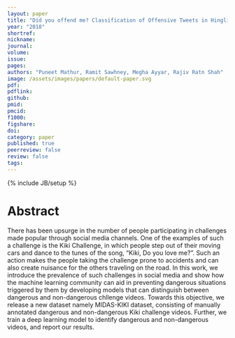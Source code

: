 ```yaml
---
layout: paper
title: "Did you offend me? Classification of Offensive Tweets in Hinglish Language"
year: "2018"
shortref: 
nickname: 
journal: 
volume: 
issue: 
pages:
authors: "Puneet Mathur, Ramit Sawhney, Megha Ayyar, Rajiv Ratn Shah"
image: /assets/images/papers/default-paper.svg
pdf:
pdflink: 
github:
pmid: 
pmcid: 
f1000: 
figshare: 
doi: 
category: paper
published: true
peerreview: false
review: false
tags: 
---
```

{% include JB/setup %}

# Abstract 

There has been upsurge in the number of people participating in challenges made popular through
social media channels. One of the examples of such a challenge is the Kiki
Challenge, in which people step out of their moving cars and
dance to the tunes of the song, “Kiki, Do you love me?”.
Such an action makes the people taking the challenge prone
to accidents and can also create nuisance for the others traveling on the road. In this work, we introduce the prevalence of such challenges in social media and show how the
machine learning community can aid in preventing dangerous situations triggered by them by developing models that
can distinguish between dangerous and non-dangerous chllenge videos. Towards this objective, we release a new dataset
namely MIDAS-KIKI dataset, consisting of manually annotated dangerous and non-dangerous Kiki challenge videos.
Further, we train a deep learning model to identify dangerous and non-dangerous videos, and report our results.